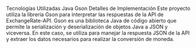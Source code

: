 Tecnologías Utilizadas
Java
Gson
Detalles de Implementación
Este proyecto utiliza la librería Gson para interpretar las respuestas de la API de ExchangeRate-API. Gson es una biblioteca Java de código abierto que permite la serialización y deserialización de objetos Java a JSON y viceversa. 
En este caso, se utiliza para manejar la respuesta JSON de la API y extraer los datos necesarios para realizar la conversión de moneda.
